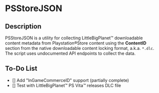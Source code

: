 # PSStoreJSON

## Description
PSStoreJSON is a utility for collecting LittleBigPlanet™ downloadable content metadata from Playstation®Store content using the **ContentID** section from the native downloadable content locking format, a.k.a. `*.dlc`. The script uses undocumented API endpoints to collect the data.

## To-Do List
- [] Add "InGameCommerceID" support (partially complete)
- [] Test with LittleBigPlanet™ PS Vita™ releases DLC file